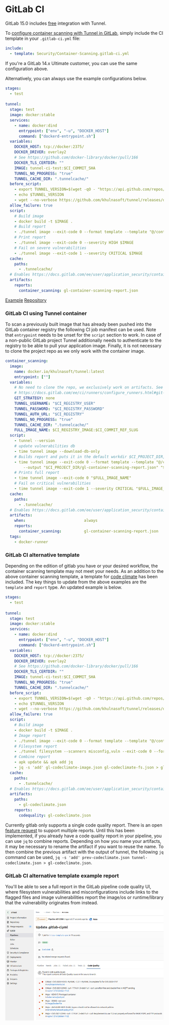 # GitLab CI

GitLab 15.0 includes [free](https://gitlab.com/groups/gitlab-org/-/epics/2233) integration with Tunnel.

To [configure container scanning with Tunnel in GitLab](https://docs.gitlab.com/ee/user/application_security/container_scanning/#configuration), simply include the CI template in your `.gitlab-ci.yml` file:

```yaml
include:
  - template: Security/Container-Scanning.gitlab-ci.yml
```

If you're a GitLab 14.x Ultimate customer, you can use the same configuration above.

Alternatively, you can always use the example configurations below.

```yaml
stages:
  - test

tunnel:
  stage: test
  image: docker:stable
  services:
    - name: docker:dind
      entrypoint: ["env", "-u", "DOCKER_HOST"]
      command: ["dockerd-entrypoint.sh"]
  variables:
    DOCKER_HOST: tcp://docker:2375/
    DOCKER_DRIVER: overlay2
    # See https://github.com/docker-library/docker/pull/166
    DOCKER_TLS_CERTDIR: ""
    IMAGE: tunnel-ci-test:$CI_COMMIT_SHA
    TUNNEL_NO_PROGRESS: "true"
    TUNNEL_CACHE_DIR: ".tunnelcache/"
  before_script:
    - export TUNNEL_VERSION=$(wget -qO - "https://api.github.com/repos/khulnasoft/tunnel/releases/latest" | grep '"tag_name":' | sed -E 's/.*"v([^"]+)".*/\1/')
    - echo $TUNNEL_VERSION
    - wget --no-verbose https://github.com/khulnasoft/tunnel/releases/download/v${TUNNEL_VERSION}/tunnel_${TUNNEL_VERSION}_Linux-64bit.tar.gz -O - | tar -zxvf -
  allow_failure: true
  script:
    # Build image
    - docker build -t $IMAGE .
    # Build report
    - ./tunnel image --exit-code 0 --format template --template "@/contrib/gitlab.tpl" -o gl-container-scanning-report.json $IMAGE
    # Print report
    - ./tunnel image --exit-code 0 --severity HIGH $IMAGE
    # Fail on severe vulnerabilities
    - ./tunnel image --exit-code 1 --severity CRITICAL $IMAGE
  cache:
    paths:
      - .tunnelcache/
  # Enables https://docs.gitlab.com/ee/user/application_security/container_scanning/ (Container Scanning report is available on GitLab Ultimate)
  artifacts:
    reports:
      container_scanning: gl-container-scanning-report.json
```

[Example][example]
[Repository][repository]

### GitLab CI using Tunnel container

To scan a previously built image that has already been pushed into the
GitLab container registry the following CI job manifest can be used.
Note that `entrypoint` needs to be unset for the `script` section to work.
In case of a non-public GitLab project Tunnel additionally needs to
authenticate to the registry to be able to pull your application image.
Finally, it is not necessary to clone the project repo as we only work
with the container image.

```yaml
container_scanning:
  image:
    name: docker.io/khulnasoft/tunnel:latest
    entrypoint: [""]
  variables:
    # No need to clone the repo, we exclusively work on artifacts. See
    # https://docs.gitlab.com/ee/ci/runners/configure_runners.html#git-strategy
    GIT_STRATEGY: none
    TUNNEL_USERNAME: "$CI_REGISTRY_USER"
    TUNNEL_PASSWORD: "$CI_REGISTRY_PASSWORD"
    TUNNEL_AUTH_URL: "$CI_REGISTRY"
    TUNNEL_NO_PROGRESS: "true"
    TUNNEL_CACHE_DIR: ".tunnelcache/"
    FULL_IMAGE_NAME: $CI_REGISTRY_IMAGE:$CI_COMMIT_REF_SLUG
  script:
    - tunnel --version
    # update vulnerabilities db
    - time tunnel image --download-db-only
    # Builds report and puts it in the default workdir $CI_PROJECT_DIR, so `artifacts:` can take it from there
    - time tunnel image --exit-code 0 --format template --template "@/contrib/gitlab.tpl"
        --output "$CI_PROJECT_DIR/gl-container-scanning-report.json" "$FULL_IMAGE_NAME"
    # Prints full report
    - time tunnel image --exit-code 0 "$FULL_IMAGE_NAME"
    # Fail on critical vulnerabilities
    - time tunnel image --exit-code 1 --severity CRITICAL "$FULL_IMAGE_NAME"
  cache:
    paths:
      - .tunnelcache/
  # Enables https://docs.gitlab.com/ee/user/application_security/container_scanning/ (Container Scanning report is available on GitLab EE Ultimate or GitLab.com Gold)
  artifacts:
    when:                          always
    reports:
      container_scanning:          gl-container-scanning-report.json
  tags:
    - docker-runner
```

[example]: https://gitlab.com/khulnasoft/tunnel-ci-test/pipelines
[repository]: https://github.com/khulnasoft/tunnel-ci-test

### GitLab CI alternative template

Depending on the edition of gitlab you have or your desired workflow, the
container scanning template may not meet your needs. As an addition to the
above container scanning template, a template for
[code climate](https://docs.gitlab.com/ee/ci/testing/code_quality.html)
has been included. The key things to update from the above examples are
the `template` and `report` type. An updated example is below.

```yaml
stages:
  - test

tunnel:
  stage: test
  image: docker:stable
  services:
    - name: docker:dind
      entrypoint: ["env", "-u", "DOCKER_HOST"]
      command: ["dockerd-entrypoint.sh"]
  variables:
    DOCKER_HOST: tcp://docker:2375/
    DOCKER_DRIVER: overlay2
    # See https://github.com/docker-library/docker/pull/166
    DOCKER_TLS_CERTDIR: ""
    IMAGE: tunnel-ci-test:$CI_COMMIT_SHA
    TUNNEL_NO_PROGRESS: "true"
    TUNNEL_CACHE_DIR: ".tunnelcache/"
  before_script:
    - export TUNNEL_VERSION=$(wget -qO - "https://api.github.com/repos/khulnasoft/tunnel/releases/latest" | grep '"tag_name":' | sed -E 's/.*"v([^"]+)".*/\1/')
    - echo $TUNNEL_VERSION
    - wget --no-verbose https://github.com/khulnasoft/tunnel/releases/download/v${TUNNEL_VERSION}/tunnel_${TUNNEL_VERSION}_Linux-64bit.tar.gz -O - | tar -zxvf -
  allow_failure: true
  script:
    # Build image
    - docker build -t $IMAGE .
    # Image report
    - ./tunnel image --exit-code 0 --format template --template "@/contrib/gitlab-codequality.tpl" -o gl-codeclimate-image.json $IMAGE
    # Filesystem report
    - ./tunnel filesystem --scanners misconfig,vuln --exit-code 0 --format template --template "@/contrib/gitlab-codequality.tpl" -o gl-codeclimate-fs.json .
    # Combine report
    - apk update && apk add jq
    - jq -s 'add' gl-codeclimate-image.json gl-codeclimate-fs.json > gl-codeclimate.json
  cache:
    paths:
      - .tunnelcache/
  # Enables https://docs.gitlab.com/ee/user/application_security/container_scanning/ (Container Scanning report is available on GitLab EE Ultimate or GitLab.com Gold)
  artifacts:
    paths:
      - gl-codeclimate.json
    reports:
      codequality: gl-codeclimate.json
```

Currently gitlab only supports a single code quality report. There is an
open [feature request](https://gitlab.com/gitlab-org/gitlab/-/issues/9014)
to support multiple reports. Until this has been implemented, if you
already have a code quality report in your pipeline, you can use
`jq` to combine reports. Depending on how you name your artifacts, it may
be necessary to rename the artifact if you want to reuse the name. To then
combine the previous artifact with the output of tunnel, the following `jq`
command can be used, `jq -s 'add' prev-codeclimate.json tunnel-codeclimate.json > gl-codeclimate.json`.

### GitLab CI alternative template example report

You'll be able to see a full report in the GitLab pipeline code quality UI, where filesystem vulnerabilities and misconfigurations include links to the flagged files and image vulnerabilities report the image/os or runtime/library that the vulnerability originates from instead.

![codequality](../../imgs/gitlab-codequality.png)
